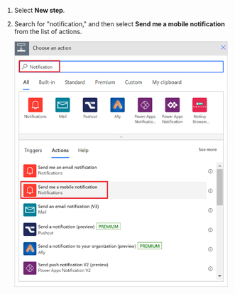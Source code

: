 1. Select **New step**.
2. Search for "notification," and then select **Send me a mobile notification** from the list of actions.
   
    ![Notification](./media/email-triggers/email-triggers-sender-3.png)

